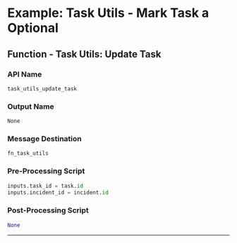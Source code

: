 <!--
    DO NOT MANUALLY EDIT THIS FILE
    THIS FILE IS AUTOMATICALLY GENERATED WITH resilient-sdk codegen
    Generated with resilient-sdk v51.0.5.0.1475
-->

# Example: Task Utils - Mark Task a Optional

## Function - Task Utils: Update Task

### API Name
`task_utils_update_task`

### Output Name
`None`

### Message Destination
`fn_task_utils`

### Pre-Processing Script
```python
inputs.task_id = task.id
inputs.incident_id = incident.id

```

### Post-Processing Script
```python
None
```

---

